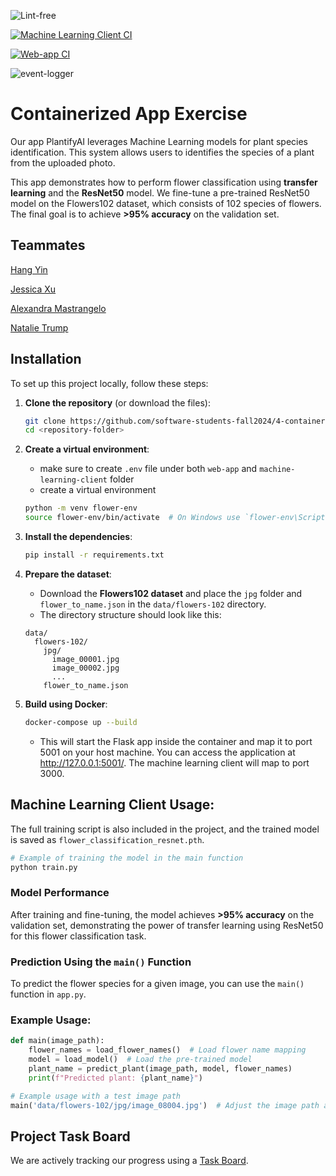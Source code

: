 ![Lint-free](https://github.com/nyu-software-engineering/containerized-app-exercise/actions/workflows/lint.yml/badge.svg)

[![Machine Learning Client CI](https://github.com/software-students-fall2024/4-containers-fantastic-four/actions/workflows/ml-client.yml/badge.svg?branch=main)](https://github.com/software-students-fall2024/4-containers-fantastic-four/actions/workflows/ml-client.yml)

[![Web-app CI](https://github.com/software-students-fall2024/4-containers-fantastic-four/actions/workflows/build.yml/badge.svg?branch=main)](https://github.com/software-students-fall2024/4-containers-fantastic-four/actions/workflows/build.yml)

![event-logger](https://github.com/nyu-software-engineering/containerized-app-exercise/actions/workflows/event-logger.yml/badge.svg)

# Containerized App Exercise

Our app PlantifyAI leverages Machine Learning models for plant species identification. This system allows users to identifies the species of a plant from the uploaded photo.

This app demonstrates how to perform flower classification using **transfer learning** and the **ResNet50** model. We fine-tune a pre-trained ResNet50 model on the Flowers102 dataset, which consists of 102 species of flowers. The final goal is to achieve **>95% accuracy** on the validation set. 

## Teammates

[Hang Yin](https://github.com/Popilopi168)

[Jessica Xu](https://github.com/Jessicakk0711)

[Alexandra Mastrangelo](https://github.com/alexandramastrangelo)

[Natalie Trump](https://github.com/nht251)
## Installation

To set up this project locally, follow these steps:

1. **Clone the repository** (or download the files):
    ```bash
    git clone https://github.com/software-students-fall2024/4-containers-fantastic-four.git
    cd <repository-folder>
    ```

2. **Create a virtual environment**:
    - make sure to create `.env` file under both `web-app` and `machine-learning-client` folder
    - create a virtual environment
    ```bash
    python -m venv flower-env
    source flower-env/bin/activate  # On Windows use `flower-env\Scripts\activate`
    ```

3. **Install the dependencies**:
    ```bash
    pip install -r requirements.txt
    ```

4. **Prepare the dataset**:
    - Download the **Flowers102 dataset** and place the `jpg` folder and `flower_to_name.json` in the `data/flowers-102` directory.
    - The directory structure should look like this:
    ```
    data/
      flowers-102/
        jpg/
          image_00001.jpg
          image_00002.jpg
          ...
        flower_to_name.json
    ```

5. **Build using Docker**:
    ```bash
    docker-compose up --build
    ```

    - This will start the Flask app inside the container and map it to port 5001 on your host machine. You can access the application at http://127.0.0.1:5001/. The machine learning client will map to port 3000.


## Machine Learning Client Usage:
The full training script is also included in the project, and the trained model is saved as `flower_classification_resnet.pth`.

```python
# Example of training the model in the main function
python train.py
```

### Model Performance

After training and fine-tuning, the model achieves **>95% accuracy** on the validation set, demonstrating the power of transfer learning using ResNet50 for this flower classification task.

### Prediction Using the `main()` Function

To predict the flower species for a given image, you can use the `main()` function in `app.py`.

### Example Usage:

```python
def main(image_path):
    flower_names = load_flower_names()  # Load flower name mapping
    model = load_model()  # Load the pre-trained model
    plant_name = predict_plant(image_path, model, flower_names)
    print(f"Predicted plant: {plant_name}")
```

```python
# Example usage with a test image path
main('data/flowers-102/jpg/image_08004.jpg')  # Adjust the image path as needed
```

## Project Task Board
We are actively tracking our progress using a [Task Board](https://github.com/orgs/software-students-fall2024/projects/127). 
